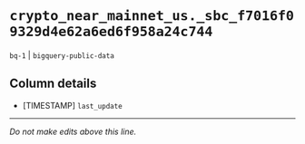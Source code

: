 # `crypto_near_mainnet_us._sbc_f7016f09329d4e62a6ed6f958a24c744`
`bq-1` | `bigquery-public-data`

## Column details
* [TIMESTAMP] `last_update`

-------------------------------------------------------------------------------
*Do not make edits above this line.*
